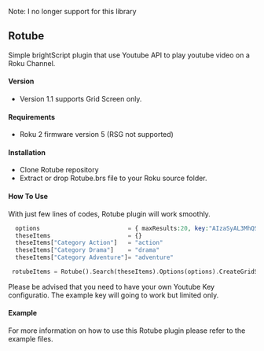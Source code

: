 Note: I no longer support for this library

## Rotube
Simple brightScript plugin that use Youtube API to play youtube video on a Roku Channel.

#### Version
- Version 1.1 supports Grid Screen only.

#### Requirements
- Roku 2 firmware version 5 (RSG not supported)

#### Installation
- Clone Rotube repository
- Extract or drop Rotube.brs file to your Roku source folder.

#### How To Use
With just few lines of codes, Rotube plugin will work smoothly.
  ```php
    options                         = { maxResults:20, key:"AIzaSyAL3MhQSCFMRyq8u4mlwL8PvuPxxNhCEDo"} 
    theseItems                      = {}
    theseItems["Category Action"]   = "action"
    theseItems["Category Drama"]    = "drama"
    theseItems["Category Adventure"]= "adventure"
 ```
   ```php
    rotubeItems = Rotube().Search(theseItems).Options(options).CreateGridScreen(gridScreen)
 ```
 Please be advised that you need to have your own Youtube Key configuratio. The example key will going to work but limited only.
 
#### Example
For more information on how to use this Rotube plugin please refer to the example files.
